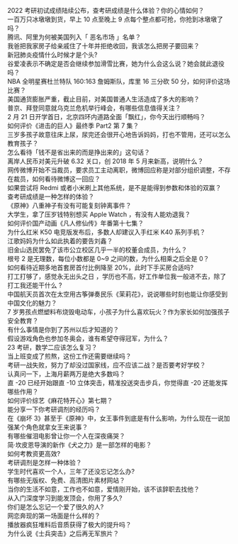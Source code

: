 2022 考研初试成绩陆续公布，查考研成绩是什么体验？你的心情如何？  
一百万只冰墩墩到货，早上 10 点至晚上 9 点每个整点都可抢，你抢到冰墩墩了吗？  
腾讯、阿里为何被美国列入「 恶名市场 」名单？  
我爸把我家房子给亲戚住了十年并拒绝收回，我该怎么把房子要回来？  
新冠肺炎疫情什么时候才是个头?  
谷爱凌表示不确定是否会继续参加滑雪比赛，她为什么会这么说？她会就此退役吗？  
NBA 全明星赛杜兰特队 160:163 詹姆斯队，库里 16 三分砍 50 分，如何评价这场比赛？  
美国通货膨胀严重，截止目前，对美国普通人生活造成了多大的影响？  
普京、拜登同意就乌克兰危机举行峰会，有哪些信息值得关注？  
2 月 21 日开学首日，北京四环内道路全面「飘红」，你今天出行顺畅吗？  
如何评价《进击的巨人》最终季 Part2 第 7 集？  
三岁多孩子故意往床上尿，尿完还会很开心地告诉妈妈，打也不管用，还可以怎么教育孩子？  
怎么看待「钱不是省出来的而是挣出来的」这句话？  
离岸人民币对美元升破 6.32 关口，创 2018 年 5 月来新高，说明什么？  
网传微博开始不当裁员，要求员工主动离职，微博回应称是对部分组织调整，不存在裁员，如何看待微博这一回应？  
如果尝试将 Redmi 或者小米刷上其他系统，是不是能得到参数和体验的双赢？  
查考研成绩是一种怎样的体验？  
《原神》八重神子有没有可能复刻钟离事件？  
大学生，拿了压岁钱特别想买 Apple Watch ，有没有人能劝退我？  
如何评价国产动画《凡人修仙传》年番第十七集？  
为什么红米 K50 电竞版发布后，多数人却建议入手红米 K40 系列手机？  
江歌妈妈为什么如此执着的要告刘鑫？  
旧金山选民罢免了该市公立校区几乎一半的校董会成员，为什么？  
根号 2 是无理数，每位小数都是 0~9 之间的数，为什么相乘之后全是 0？  
如何看待近期多地首套房首付比例降至 20%，此时下手买房合适吗?  
打工打够了，感觉永无出头之日 ，学历也不高，好工作单位我一般进不去，除了打工我还能干什么 ?  
中国航天员首次在太空用古筝弹奏民乐《茉莉花》，说说哪些时刻也能让你感受到中国文化的魅力？  
7 岁男孩点燃塑料布烧毁电动车，小孩子为什么喜欢玩火？作为家长如何加强孩子安全教育？  
有什么事情是你到了苏州以后才知道的？  
假设游戏角色也参加冬奥会，谁有希望夺得冠军，为什么？  
23 考研，数学二应该怎么复习？  
当上班变成了煎熬，这份工作还需要继续吗？  
考研一战失败，努力了却没过国家线，应不应该二战？是否要考好学校？  
认真问一下，上海月薪两万是绝大多数吗？  
直 -20 已经开始跟直 -10 立体突击，精准投送突击步兵，你觉得直 -20 还能发挥哪些作用？  
如何评价综艺《麻花特开心》第七期？  
能分享一下你考研调剂的经历吗？  
在《崩坏 3》甚至于《原神》中，女王事件到底是有什么影响，为什么现在一说加强某个角色就拿女王来说事？  
有哪些催泪电影曾让你一个人在深夜痛哭？  
简·坎皮恩导演的新作《犬之力》是一部怎样的电影？  
如何考教资更高效?  
考研调剂是怎样一种体验？  
学生时代喜欢一个人，三年了还没忘记怎么办?  
有哪些无版权、免费、高清图片素材网站？  
当你的生活不如意，工作也不如意，爱情刚开始，该不该辞职去找他？  
从入门深度学习到能发顶会，你用了多久?  
你们是怎么忘记一个爱了很久的人?  
网恋奔现的第一场面是什么样的？  
播放器疯狂堆料后音质获得了极大的提升吗？  
为什么说《士兵突击》之后再无军旅片？  
